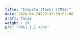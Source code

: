 ```yaml
---
title: "Compito (Task) [CM00]"
date: 2020-04-24T22:47:10+02:00
draft: false
weight : 20
pre: "<b>1.1.1 </b>"
---
```

